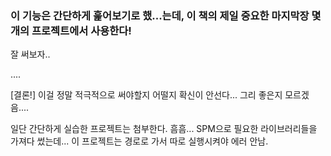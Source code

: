 ### 이 기능은 간단하게 훑어보기로 했...는데, 이 책의 제일 중요한 마지막장 몇개의 프로젝트에서 사용한다!

잘 써보자..

....

[결론!] 이걸 정말 적극적으로 써야할지 어떨지 확신이 안선다... 그리 좋은지 모르겠음....


일단 간단하게 실습한 프로젝트는 첨부한다. 흠흠...
SPM으로 필요한 라이브러리들을 가져다 썼는데... 이 프로젝트는 경로로 가서 따로 실행시켜야 에러 안남.



